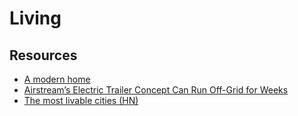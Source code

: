 # Living

## Resources

- [A modern home](https://johnnyrodgers.is/building-a-modern-home)
- [Airstream’s Electric Trailer Concept Can Run Off-Grid for Weeks](https://www.bloomberg.com/news/articles/2022-02-03/airstream-goes-electric-and-remote-controlled)
- [The most livable cities (HN)](https://news.ycombinator.com/item?id=31873404)

